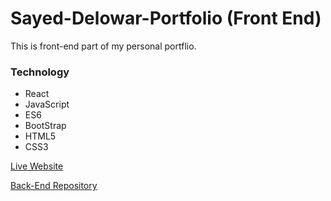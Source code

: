 # Sayed-Delowar-Portfolio (Front End)
This is front-end part of my personal portflio. 

### Technology
* React
* JavaScript
* ES6
* BootStrap
* HTML5
* CSS3

[Live Website](https://sayed-delowar.netlify.app/)

[Back-End Repository](https://github.com/S-Delowar/sayed-delowar-portfolio-backEnd)
